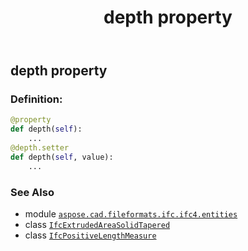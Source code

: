 ﻿---
title: depth property
second_title: Aspose.CAD for Python via .NET API References
description: 
type: docs
weight: 40
url: /python-net/aspose.cad.fileformats.ifc.ifc4.entities/ifcextrudedareasolidtapered/depth/
is_root: false
---

## depth property

### Definition:
```python
@property
def depth(self):
    ...
@depth.setter
def depth(self, value):
    ...
```

### See Also
* module [`aspose.cad.fileformats.ifc.ifc4.entities`](../../)
* class [`IfcExtrudedAreaSolidTapered`](/cad/python-net/aspose.cad.fileformats.ifc.ifc4.entities/ifcextrudedareasolidtapered)
* class [`IfcPositiveLengthMeasure`](/cad/python-net/aspose.cad.fileformats.ifc.ifc4.types/ifcpositivelengthmeasure)
